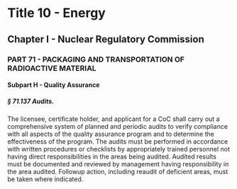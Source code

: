 
# Title 10 - Energy
## Chapter I - Nuclear Regulatory Commission
### PART 71 - PACKAGING AND TRANSPORTATION OF RADIOACTIVE MATERIAL
#### Subpart H - Quality Assurance
##### § 71.137 Audits.

The licensee, certificate holder, and applicant for a CoC shall carry out a comprehensive system of planned and periodic audits to verify compliance with all aspects of the quality assurance program and to determine the effectiveness of the program. The audits must be performed in accordance with written procedures or checklists by appropriately trained personnel not having direct responsibilities in the areas being audited. Audited results must be documented and reviewed by management having responsibility in the area audited. Followup action, including reaudit of deficient areas, must be taken where indicated.
